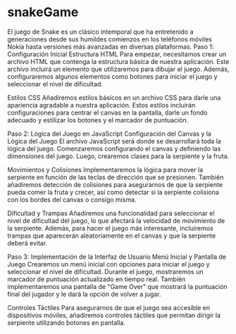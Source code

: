 # snakeGame
El juego de Snake es un clásico intemporal que ha entretenido a generaciones desde sus humildes comienzos en los teléfonos móviles Nokia hasta versiones más avanzadas en diversas plataformas. 
Paso 1: Configuración Inicial
Estructura HTML
Para empezar, necesitamos crear un archivo HTML que contenga la estructura básica de nuestra aplicación. Este archivo incluirá un elemento <canvas> que utilizaremos para dibujar el juego. Además, configuraremos algunos elementos como botones para iniciar el juego y seleccionar el nivel de dificultad.

Estilos CSS
Añadiremos estilos básicos en un archivo CSS para darle una apariencia agradable a nuestra aplicación. Estos estilos incluirán configuraciones para centrar el canvas en la pantalla, darle un fondo adecuado y estilizar los botones y el marcador de puntuación.

Paso 2: Lógica del Juego en JavaScript
Configuración del Canvas y la Lógica del Juego
El archivo JavaScript será donde se desarrollará toda la lógica del juego. Comenzaremos configurando el canvas y definiendo las dimensiones del juego. Luego, crearemos clases para la serpiente y la fruta.

Movimientos y Colisiones
Implementaremos la lógica para mover la serpiente en función de las teclas de dirección que se presionen. También añadiremos detección de colisiones para asegurarnos de que la serpiente pueda comer la fruta y crecer, así como detectar si la serpiente colisiona con los bordes del canvas o consigo misma.

Dificultad y Trampas
Añadiremos una funcionalidad para seleccionar el nivel de dificultad del juego, lo que afectará la velocidad de movimiento de la serpiente. Además, para hacer el juego más interesante, incluiremos trampas que aparecerán aleatoriamente en el canvas y que la serpiente deberá evitar.

Paso 3: Implementación de la Interfaz de Usuario
Menú Inicial y Pantalla de Juego
Crearemos un menú inicial con opciones para iniciar el juego y seleccionar el nivel de dificultad. Durante el juego, mostraremos un marcador de puntuación actualizado en tiempo real. También implementaremos una pantalla de "Game Over" que mostrará la puntuación final del jugador y le dará la opción de volver a jugar.

Controles Táctiles
Para asegurarnos de que el juego sea accesible en dispositivos móviles, añadiremos controles táctiles que permitan dirigir la serpiente utilizando botones en pantalla.
